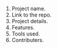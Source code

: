 1. Project name.
2. Link to the repo.
3. Project details.
4. Features.
5. Tools used.
6. Contributers.
